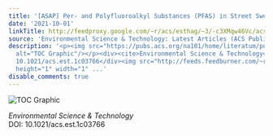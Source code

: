 ```yaml
---
title: '[ASAP] Per- and Polyfluoroalkyl Substances (PFAS) in Street Sweepings'
date: '2021-10-01'
linkTitle: http://feedproxy.google.com/~r/acs/esthag/~3/-c3XMqw46Vc/acs.est.1c03766
source: 'Environmental Science & Technology: Latest Articles (ACS Publications)'
description: '<p><img src="https://pubs.acs.org/na101/home/literatum/publisher/achs/journals/content/esthag/0/esthag.ahead-of-print/acs.est.1c03766/20211001/images/medium/es1c03766_0006.gif"
  alt="TOC Graphic"/></p><div><cite>Environmental Science & Technology</cite></div><div>DOI:
  10.1021/acs.est.1c03766</div><img src="http://feeds.feedburner.com/~r/acs/esthag/~4/-c3XMqw46Vc"
  height="1" width="1" ...'
disable_comments: true
---
```

<p><img src="https://pubs.acs.org/na101/home/literatum/publisher/achs/journals/content/esthag/0/esthag.ahead-of-print/acs.est.1c03766/20211001/images/medium/es1c03766_0006.gif" alt="TOC Graphic"/></p><div><cite>Environmental Science & Technology</cite></div><div>DOI: 10.1021/acs.est.1c03766</div><img src="http://feeds.feedburner.com/~r/acs/esthag/~4/-c3XMqw46Vc" height="1" width="1" ...